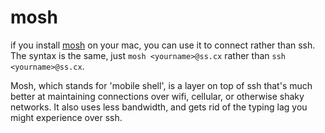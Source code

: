 # mosh

if you install [mosh](https://mosh.mit.edu/#) on your mac, you can use it to connect rather than ssh. The syntax is the same, just `mosh <yourname>@ss.cx` rather than `ssh <yourname>@ss.cx`.

Mosh, which stands for 'mobile shell', is a layer on top of ssh that's much better at maintaining connections over wifi, cellular, or otherwise shaky networks. It also uses less bandwidth, and gets rid of the typing lag you might experience over ssh.

